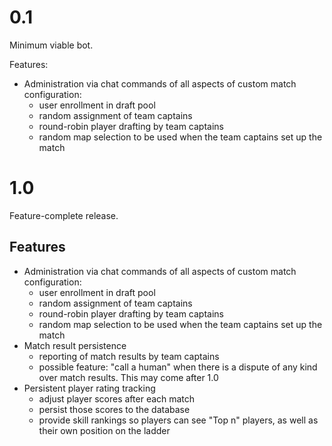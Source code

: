 # 0.1

Minimum viable bot.

Features:
* Administration via chat commands of all aspects of custom match configuration:
  - user enrollment in draft pool
  - random assignment of team captains
  - round-robin player drafting by team captains
  - random map selection to be used when the team captains set up the match

# 1.0

Feature-complete release.

## Features
* Administration via chat commands of all aspects of custom match configuration:
  - user enrollment in draft pool
  - random assignment of team captains
  - round-robin player drafting by team captains
  - random map selection to be used when the team captains set up the match
* Match result persistence
  - reporting of match results by team captains
  - possible feature: "call a human" when there is a dispute of any kind over match results. This may come after 1.0
* Persistent player rating tracking
  - adjust player scores after each match
  - persist those scores to the database
  - provide skill rankings so players can see "Top n" players, as well as their own position on the ladder
